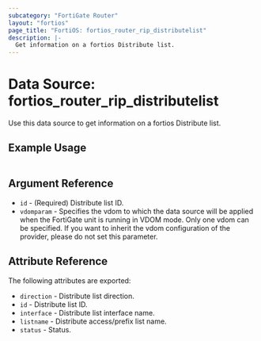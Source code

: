 ```yaml
---
subcategory: "FortiGate Router"
layout: "fortios"
page_title: "FortiOS: fortios_router_rip_distributelist"
description: |-
  Get information on a fortios Distribute list.
---
```


# Data Source: fortios_router_rip_distributelist
Use this data source to get information on a fortios Distribute list.


## Example Usage

```hcl

```

## Argument Reference

* `id` - (Required) Distribute list ID.
* `vdomparam` - Specifies the vdom to which the data source will be applied when the FortiGate unit is running in VDOM mode. Only one vdom can be specified. If you want to inherit the vdom configuration of the provider, please do not set this parameter.

## Attribute Reference

The following attributes are exported:

* `direction` - Distribute list direction.
* `id` - Distribute list ID.
* `interface` - Distribute list interface name.
* `listname` - Distribute access/prefix list name.
* `status` - Status.
